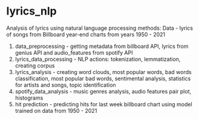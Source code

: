 # lyrics_nlp

Analysis of lyrics using natural language processing methods:
Data - lyrics of songs from Billboard year-end charts from years 1950 - 2021
1. data_preprocessing - getting metadata from billboard API, lyrics from genius API and audio_features from spotify API
2. lyrics_data_processing - NLP actions: tokenization, lemmatization, creating corpus
3. lyrics_analysis - creating word clouds, most popular words, bad words classification, most popular bad words, sentimental analysis, statistics for artists and songs, topic identification
4. spotify_data_analysis - music genres analysis, audio features pair plot, histograms
5. hit prediction - predicting hits for last week billboard chart using model trained on data from 1950 - 2021